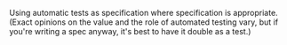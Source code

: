 
Using automatic tests as specification where specification is appropriate. (Exact opinions on the value and the role of automated testing vary, but if you're writing a spec anyway, it's best to have it double as a test.)
